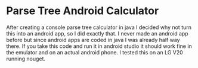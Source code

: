 # Parse Tree Android Calculator

After creating a console parse tree calculator in java I decided why not turn this into an android app, so I did exactly that. I never made an android app before but since android apps are coded in java I was already half way there. If you take this code and run it in android studio it should work fine in the emulator and on an actual android phone. I tested this on an LG V20 running nouget.
